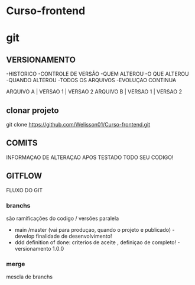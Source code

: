 # Curso-frontend


# git
## VERSIONAMENTO
-HISTORICO
-CONTROLE DE VERSÃO
-QUEM ALTEROU
-O QUE ALTEROU 
-QUANDO ALTEROU 
-TODOS OS ARQUIVOS 
-EVOLUÇAO CONTINUA

ARQUIVO  A  | VERSAO 1 | VERSAO 2
ARQUIVO B | VERSAO 1 | VERSAO 2

## clonar projeto
git clone https://github.com/Welisson01/Curso-frontend.git

## COMITS
INFORMAÇAO DE ALTERAÇAO 
APOS TESTADO TODO SEU CODIGO! 

## GITFLOW

FLUXO DO GIT 

### branchs
são ramificações do codigo / versões paralela

- main /master (vai para produçao, quando o projeto e publicado)
-develop finalidade de desenvolvimento!
- ddd definition of done: criterios de aceite , definiçao de completo!
-versionamento 1.0.0

### merge
mescla de branchs